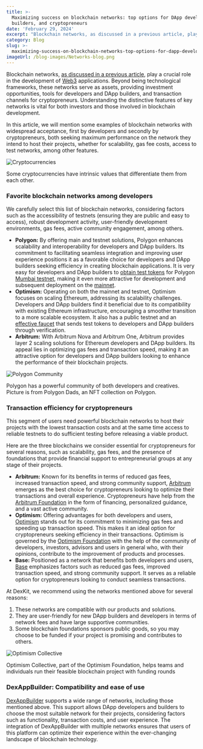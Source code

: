```yaml
---
title: >-
  Maximizing success on blockchain networks: top options for DApp developers and
  builders, and cryptopreneurs
date: 'February 29, 2024'
excerpt: "Blockchain networks, as discussed in a previous article, play a crucial role in the development of\_Web3 applications."
category: Blog
slug: >-
  maximizing-success-on-blockchain-networks-top-options-for-dapp-developers-and-builders-and-cryptopreneurs
imageUrl: /blog-images/Networks-blog.png
---
```


Blockchain networks, [as discussed in a previous article](https://dexkit.com/embarking-on-blockchain-networks-understanding-and-their-transformative-applications/), play a crucial role in the development of [Web3](https://dexkit.com/web3-the-present-and-the-future-of-the-internet/) applications. Beyond being technological frameworks, these networks serve as assets, providing investment opportunities, tools for developers and DApp builders, and transaction channels for cryptopreneurs. Understanding the distinctive features of key networks is vital for both investors and those involved in blockchain development.

In this article, we will mention some examples of blockchain networks with widespread acceptance, first by developers and secondly by cryptopreneurs, both seeking maximum performance on the network they intend to host their projects, whether for scalability, gas fee costs, access to test networks, among other features.

![Cryptocurrencies](/blog-images/cryptocurrency-shutterstock_725383297.jpg)

Some cryptocurrencies have intrinsic values that differentiate them from each other.

### Favorite blockchain networks among developers

We carefully select this list of blockchain networks, considering factors such as the accessibility of testnets (ensuring they are public and easy to access), robust development activity, user-friendly development environments, gas fees, active community engagement, among others.

* **Polygon:** By offering main and testnet solutions, Polygon enhances scalability and interoperability for developers and DApp builders. Its commitment to facilitating seamless integration and improving user experience positions it as a favorable choice for developers and DApp builders seeking efficiency in creating blockchain applications. It is very easy for developers and DApp builders to [obtain test tokens](https://faucet.polygon.technology/) for Polygon [Mumbai testnet](https://mumbai.polygonscan.com/), making it even more attractive for development and subsequent deployment on the [mainnet](https://polygonscan.com/).
* **Optimism:** Operating on both the mainnet and testnet, Optimism focuses on scaling Ethereum, addressing its scalability challenges. Developers and DApp builders find it beneficial due to its compatibility with existing Ethereum infrastructure, encouraging a smoother transition to a more scalable ecosystem. It also has a public testnet and an [effective faucet](https://app.optimism.io/faucet) that sends test tokens to developers and DApp builders through verification.
* **Arbitrum:** With Arbitrum Nova and Arbitrum One, Arbitrum provides layer 2 scaling solutions for Ethereum developers and DApp builders. Its appeal lies in optimizing gas fees and transaction speed, making it an attractive option for developers and DApp builders looking to enhance the performance of their blockchain projects.

![Polygon Community](/blog-images/polygondads_bg.png)

Polygon has a powerful community of both developers and creatives. Picture is from Polygon Dads, an NFT collection on Polygon.

### Transaction efficiency for cryptopreneurs

This segment of users need powerful blockchain networks to host their projects with the lowest transaction costs and at the same time access to reliable testnets to do sufficient testing before releasing a viable product.

Here are the three blockchains we consider essential for cryptopreneurs for several reasons, such as scalability, gas fees, and the presence of foundations that provide financial support to entrepreneurial groups at any stage of their projects.

* **Arbitrum:** Known for its benefits in terms of reduced gas fees, increased transaction speed, and strong community support, [Arbitrum](https://arbitrum.io/) emerges as the best choice for cryptopreneurs looking to optimize their transactions and overall experience. Cryptopreneurs have help from the [Arbitrum Foundation](https://arbitrum.foundation/) in the form of financing, personalized guidance, and a vast active community.
* **Optimism:** Offering advantages for both developers and users, [Optimism](https://optimism.io) stands out for its commitment to minimizing gas fees and speeding up transaction speed. This makes it an ideal option for cryptopreneurs seeking efficiency in their transactions. Optimism is governed by the [Optimism Foundation](https://www.optimism.io/about) with the help of the community of developers, investors, advisors and users in general who, with their opinions, contribute to the improvement of products and processes.
* **Base:** Positioned as a network that benefits both developers and users, [Base](https://base.org) emphasizes factors such as reduced gas fees, improved transaction speed, and strong community support. It serves as a reliable option for cryptopreneurs looking to conduct seamless transactions.

At DexKit, we recommend using the networks mentioned above for several reasons:

1. These networks are compatible with our products and solutions.
2. They are user-friendly for new DApp builders and developers in terms of network fees and have large supportive communities.
3. Some blockchain foundations sponsors public goods, so you may choose to be funded if your project is promising and contributes to others.

![Optimism Collective](/blog-images/optimismcollective.png)

Optimism Collective, part of the Optimism Foundation, helps teams and individuals run their feasible blockchain project with funding rounds

### DexAppBuilder: Compatibility and ease of use

[DexAppBuilder](https://dexappbuilder.dexkit.com/) supports a wide range of networks, including those mentioned above. This support allows DApp developers and builders to choose the most suitable network for their projects, considering factors such as functionality, transaction costs, and user experience. The integration of DexAppBuilder with multiple networks ensures that users of this platform can optimize their experience within the ever-changing landscape of blockchain technology.
